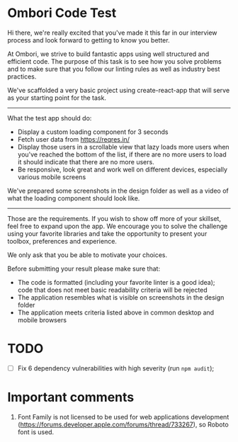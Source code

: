 # Ombori Code Test

Hi there, we're really excited that you've made it this far in our interview process and look forward to getting to know
you better.

At Ombori, we strive to build fantastic apps using well structured and efficient code.
The purpose of this task is to see how you solve problems and to make sure that you follow our linting rules as well as
industry best practices.

We've scaffolded a very basic project using create-react-app that will serve as your starting point for the task.

___

What the test app should do:

* Display a custom loading component for 3 seconds
* Fetch user data from https://reqres.in/
* Display those users in a scrollable view that lazy loads more users when you've reached the bottom of the list, if
  there are no more users to load it should indicate that there are no more users.
* Be responsive, look great and work well on different devices, especially various mobile screens

We've prepared some screenshots in the design folder as well as a video of what the loading component should look like.

___

Those are the requirements. If you wish to show off more of your skillset, feel free to expand upon the app. We
encourage you to solve the challenge using your favorite libraries and take the opportunity to present your toolbox,
preferences and experience.

We only ask that you be able to motivate your choices.

Before submitting your result please make sure that:

* The code is formatted (including your favorite linter is a good idea); code that does not meet basic readability
  criteria will be rejected
* The application resembles what is visible on screenshots in the design folder
* The application meets criteria listed above in common desktop and mobile browsers

# TODO

- [ ] Fix 6 dependency vulnerabilities with high severity (run `npm audit`);

# Important comments

1. Font Family is not licensed to be used for web applications
   development (https://forums.developer.apple.com/forums/thread/733267), so Roboto font is used.
